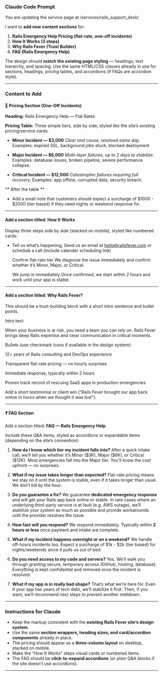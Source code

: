 
### Claude Code Prompt

You are updating the service page at /services/rails_support_desk/

I want to **add new content sections** for:

1. **Rails Emergency Help Pricing (flat-rate, one-off incidents)**
2. **How It Works (3 steps)**
3. **Why Rails Fever (Trust Builder)**
4. **FAQ (Rails Emergency Help)**


The design should **match the existing page styling** — headings, text hierarchy, and spacing. Use the same HTML/CSS classes already in use for sections, headings, pricing tables, and accordions (if FAQs are accordion style).

---

### Content to Add

#### 🚨 Pricing Section (One-Off Incidents)

**Heading:** Rails Emergency Help — Flat Rates

**Pricing Table:** Three simple tiers, side by side, styled like the site’s existing pricing/service cards.

* **Minor Incident — \$3,000**
  *Clear root cause, resolved same day.*
  Examples: expired SSL, background jobs stuck, blocked deployment.

* **Major Incident — \$6,000**
  *Multi-layer failures, up to 2 days to stabilize.*
  Examples: database issues, broken pipeline, severe performance collapse.

* **Critical Incident — \$12,000**
  *Catastrophic failures requiring full recovery.*
  Examples: app offline, corrupted data, security breach.


** After the table **
* Add a small note that customers should expect a surcharge of $1000 - $2000 (tier based) if they need nights or weekend response fix.

---

#### Add a section titled: How It Works

Display three steps side by side (stacked on mobile), styled like numbered cards:

- Tell us what’s happening,
  Send us an email at hello@railsfever.com or schedule a call (include calender scheduling link)

  Confirm flat-rate tier
  We diagnose the issue immediately and confirm whether it’s Minor, Major, or Critical.

  We jump in immediately
  Once confirmed, we start within 2 hours and work until your app is stable.

---

#### Add a section titled: Why Rails Fever?

This should be a trust-building block with a short intro sentence and bullet points.

Intro text:

When your business is at risk, you need a team you can rely on. Rails Fever brings deep Rails expertise and clear communication in critical moments.

Bullets (use checkmark icons if available in the design system):

12+ years of Rails consulting and DevOps experience

Transparent flat-rate pricing — no hourly surprises

Immediate response, typically within 2 hours

Proven track record of rescuing SaaS apps in production emergencies

Add a short testimonial or client win (“Rails Fever brought our app back online in hours when we thought it was lost”).

---

#### ❓ FAQ Section

Add a section titled: **FAQ — Rails Emergency Help**

Include these Q\&A items, styled as accordions or expandable items (depending on the site’s convention):

1. **How do I know which tier my incident falls into?**
   After a quick intake call, we’ll tell you whether it’s Minor (\$3K), Major (\$6K), or Critical (\$12K). Most emergencies fall into the Major tier. You’ll know the cost upfront — no surprises.

2. **What if my issue takes longer than expected?**
   Flat-rate pricing means we stay on it until the system is stable, even if it takes longer than usual. We don’t bill by the hour.

3. **Do you guarantee a fix?**
   We guarantee **dedicated emergency response** and will get your Rails app back online or stable. In rare cases where an underlying third-party service is at fault (e.g. AWS outage), we’ll stabilize your system as much as possible and provide workarounds until the provider resolves the issue.

4. **How fast will you respond?**
   We respond immediately. Typically within **2 hours or less** once payment and intake are complete.

5. **What if my incident happens overnight or on a weekend?**
   We handle off-hours incidents too. Expect a surcharge of $1k - $2k (tier based) for nights/weekends since it pulls us out of bed.

6. **Do you need access to my code and servers?**
   Yes. We’ll walk you through granting secure, temporary access (GitHub, hosting, database). Everything is kept confidential and removed once the incident is resolved.

7. **What if my app is in really bad shape?**
   That’s what we’re here for. Even if your app has years of tech debt, we’ll stabilize it first. Then, if you want, we’ll recommend next steps to prevent another meltdown.

---

### Instructions for Claude

* Keep the markup consistent with the **existing Rails Fever site’s design system**.
* Use the same **section wrappers, heading sizes, and card/accordion components** already in place.
* The pricing should appear as a **three-column layout** on desktop, stacked on mobile.
* Make the “How It Works” steps visual cards or numbered items.
* The FAQ should be **click-to-expand accordions** (or plain Q\&A blocks if the site doesn’t use accordions).

---

